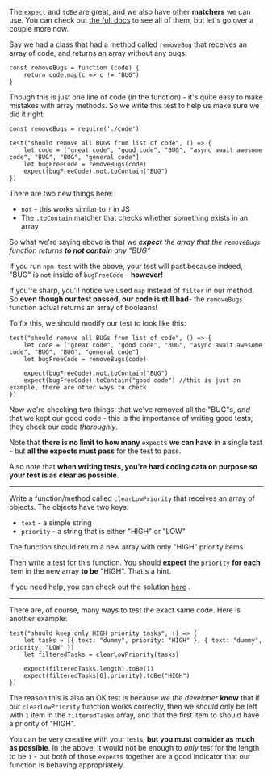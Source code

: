 
The `expect` and `toBe` are great, and we also have other **matchers** we can use. You can check out [the full docs](https://jestjs.io/docs/en/expect) to see all of them, but let's go over a couple more now.

  

Say we had a class that had a method called `removeBug` that receives an array of code, and returns an array without any bugs:

```
const removeBugs = function (code) {
    return code.map(c => c != "BUG")
}
```
  

Though this is just one line of code (in the function) - it's quite easy to make mistakes with array methods. So we write this test to help us make sure we did it right:

```
const removeBugs = require('./code')

test("should remove all BUGs from list of code", () => {
    let code = ["great code", "good code", "BUG", "async await awesome code", "BUG", "BUG", "general code"]
    let bugFreeCode = removeBugs(code)
    expect(bugFreeCode).not.toContain("BUG")
})
```
  

There are two new things here:

-   `not` - this works similar to `!` in JS
-   The `.toContain` matcher that checks whether something exists in an array

  

So what we're saying above is that we **_expect_** _the array that the_ _`removeBugs`_ _function returns_ **_to not contain_** _any "BUG"_

  

If you run `npm test` with the above, your test will past because indeed, "BUG" is `not` inside of `bugFreeCode` - **however!**

  

If you're sharp, you'll notice we used `map` instead of `filter` in our method. So **even though our test passed, our code is still bad**- the `removeBugs` function actual returns an array of booleans!

  

To fix this, we should modify our test to look like this:

```
test("should remove all BUGs from list of code", () => {
    let code = ["great code", "good code", "BUG", "async await awesome code", "BUG", "BUG", "general code"]
    let bugFreeCode = removeBugs(code)
    
    expect(bugFreeCode).not.toContain("BUG")
    expect(bugFreeCode).toContain("good code") //this is just an example, there are other ways to check
})
```
  

Now we're checking two things: that we've removed all the "BUG"s, _and_ that we kept our good code - this is the importance of writing good tests; they check our code _thoroughly_.

  

Note that **there is no limit to how many** `expect`s **we can have** in a single test - but **all the expects must pass** for the test to pass.

Also note that **when writing tests, you're hard coding data on purpose so your test is as clear as possible**.

  

----------

  

Write a function/method called `clearLowPriority` that receives an array of objects. The objects have two keys:

-   `text` - a simple string
-   `priority` - a string that is either "HIGH" or "LOW"

  

The function should return a new array with only "HIGH" priority items.

  

Then write a test for this function. You should **expect** the `priority` **for each** item in the new array **to be** "HIGH". That's a hint.

  

If you need help, you can check out the solution [here](https://codepen.io/ElevationPen/pen/byoPWL?editors=0010) .

  

----------

  

There are, of course, many ways to test the exact same code. Here is another example:


```
test("should keep only HIGH priority tasks", () => {
    let tasks = [{ text: "dummy", priority: "HIGH" }, { text: "dummy", priority: "LOW" }]
    let filteredTasks = clearLowPriority(tasks)

    expect(filteredTasks.length).toBe(1)
    expect(filteredTasks[0].priority).toBe("HIGH")
})
```
  

The reason this is also an OK test is because _we the developer_ **know** that if our `clearLowPriority` function works correctly, then we _should_ only be left with `1` item in the `filteredTasks` array, and that the first item to should have a priority of "HIGH".

  

You can be very creative with your tests, **but you must consider as much as possible**. In the above, it would not be enough to _only_ test for the length to be `1` - but _both_ of those `expect`s together are a good indicator that our function is behaving appropriately.
